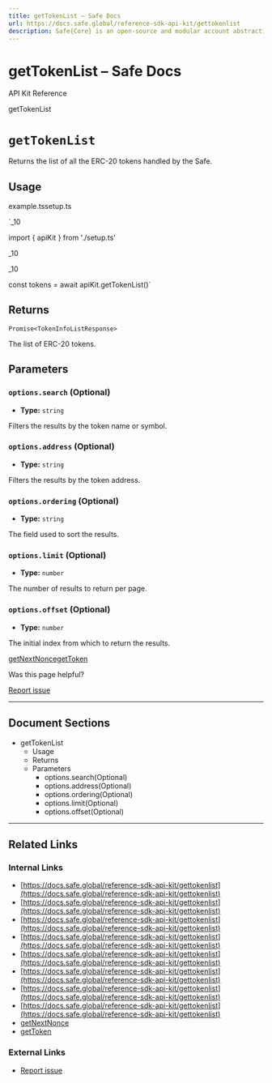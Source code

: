 ```yaml
---
title: getTokenList – Safe Docs
url: https://docs.safe.global/reference-sdk-api-kit/gettokenlist
description: Safe{Core} is an open-source and modular account abstraction stack. Learn about its features and how to use it.
---
```


# getTokenList – Safe Docs

API Kit Reference

getTokenList

# `getTokenList`

Returns the list of all the ERC-20 tokens handled by the Safe.

## Usage



example.tssetup.ts

`_10

import { apiKit } from './setup.ts'

_10

_10

const tokens = await apiKit.getTokenList()`

## Returns

`Promise<TokenInfoListResponse>`

The list of ERC-20 tokens.

## Parameters

### `options.search` (Optional)

- **Type:** `string`

Filters the results by the token name or symbol.

### `options.address` (Optional)

- **Type:** `string`

Filters the results by the token address.

### `options.ordering` (Optional)

- **Type:** `string`

The field used to sort the results.

### `options.limit` (Optional)

- **Type:** `number`

The number of results to return per page.

### `options.offset` (Optional)

- **Type:** `number`

The initial index from which to return the results.

[getNextNonce](/reference-sdk-api-kit/getnextnonce "getNextNonce")[getToken](/reference-sdk-api-kit/gettoken "getToken")

Was this page helpful?

[Report issue](https://github.com/safe-global/safe-docs/issues/new?assignees=&labels=nextra-feedback&projects=&template=nextra-feedback.yml&title=%5BFeedback%5D+)

---

## Document Sections

- getTokenList
  - Usage
  - Returns
  - Parameters
    - options.search(Optional)
    - options.address(Optional)
    - options.ordering(Optional)
    - options.limit(Optional)
    - options.offset(Optional)

---

## Related Links

### Internal Links

- [https://docs.safe.global/reference-sdk-api-kit/gettokenlist](https://docs.safe.global/reference-sdk-api-kit/gettokenlist)
- [https://docs.safe.global/reference-sdk-api-kit/gettokenlist](https://docs.safe.global/reference-sdk-api-kit/gettokenlist)
- [https://docs.safe.global/reference-sdk-api-kit/gettokenlist](https://docs.safe.global/reference-sdk-api-kit/gettokenlist)
- [https://docs.safe.global/reference-sdk-api-kit/gettokenlist](https://docs.safe.global/reference-sdk-api-kit/gettokenlist)
- [https://docs.safe.global/reference-sdk-api-kit/gettokenlist](https://docs.safe.global/reference-sdk-api-kit/gettokenlist)
- [https://docs.safe.global/reference-sdk-api-kit/gettokenlist](https://docs.safe.global/reference-sdk-api-kit/gettokenlist)
- [https://docs.safe.global/reference-sdk-api-kit/gettokenlist](https://docs.safe.global/reference-sdk-api-kit/gettokenlist)
- [https://docs.safe.global/reference-sdk-api-kit/gettokenlist](https://docs.safe.global/reference-sdk-api-kit/gettokenlist)
- [getNextNonce](https://docs.safe.global/reference-sdk-api-kit/getnextnonce)
- [getToken](https://docs.safe.global/reference-sdk-api-kit/gettoken)

### External Links

- [Report issue](https://github.com/safe-global/safe-docs/issues/new?assignees=&labels=nextra-feedback&projects=&template=nextra-feedback.yml&title=%5BFeedback%5D+)
